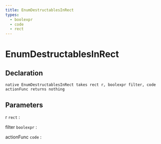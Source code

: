 ```yaml
---
title: EnumDestructablesInRect
types:
  - boolexpr
  - code
  - rect
---
```


# EnumDestructablesInRect

## Declaration

```jass
native EnumDestructablesInRect takes rect r, boolexpr filter, code actionFunc returns nothing
```

## Parameters
r `rect`
: 

filter `boolexpr`
: 

actionFunc `code`
: 
